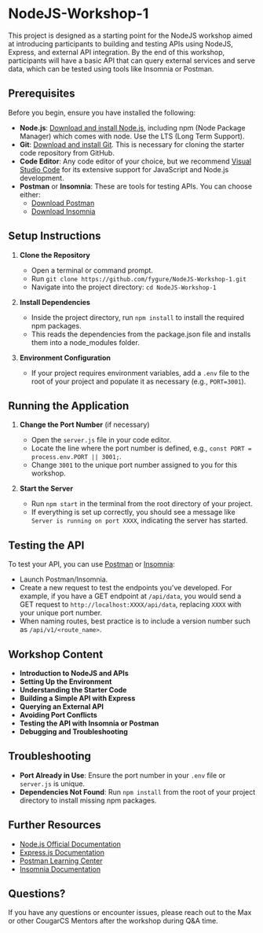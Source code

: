 # NodeJS-Workshop-1
This project is designed as a starting point for the NodeJS workshop aimed at introducing participants to building and testing APIs using NodeJS, Express, and external API integration. By the end of this workshop, participants will have a basic API that can query external services and serve data, which can be tested using tools like Insomnia or Postman.

## Prerequisites
Before you begin, ensure you have installed the following:
- **Node.js**: [Download and install Node.js](https://nodejs.org/en/download/), including npm (Node Package Manager) which comes with node. Use the LTS (Long Term Support).
- **Git**: [Download and install Git](https://git-scm.com/downloads). This is necessary for cloning the starter code repository from GitHub.
- **Code Editor**: Any code editor of your choice, but we recommend [Visual Studio Code](https://code.visualstudio.com/download) for its extensive support for JavaScript and Node.js development.
- **Postman** or **Insomnia**: These are tools for testing APIs. You can choose either:
  - [Download Postman](https://www.postman.com/downloads/)
  - [Download Insomnia](https://insomnia.rest/download)

## Setup Instructions
1. **Clone the Repository**
   - Open a terminal or command prompt.
   - Run `git clone https://github.com/fygure/NodeJS-Workshop-1.git`
   - Navigate into the project directory: `cd NodeJS-Workshop-1`
  
2. **Install Dependencies**
   - Inside the project directory, run `npm install` to install the required npm packages.
   - This reads the dependencies from the package.json file and installs them into a node_modules folder.
  
3. **Environment Configuration**
   - If your project requires environment variables, add a `.env` file to the root of your project and populate it as necessary (e.g., `PORT=3001`).

## Running the Application
1. **Change the Port Number** (if necessary)
   - Open the `server.js` file in your code editor.
   - Locate the line where the port number is defined, e.g., `const PORT = process.env.PORT || 3001;`.
   - Change `3001` to the unique port number assigned to you for this workshop.

2. **Start the Server**
   - Run `npm start` in the terminal from the root directory of your project.
   - If everything is set up correctly, you should see a message like `Server is running on port XXXX`, indicating the server has started.

## Testing the API
To test your API, you can use [Postman](https://www.postman.com/) or [Insomnia](https://insomnia.rest/):
- Launch Postman/Insomnia.
- Create a new request to test the endpoints you've developed. For example, if you have a GET endpoint at `/api/data`, you would send a GET request to `http://localhost:XXXX/api/data`, replacing `XXXX` with your unique port number.
- When naming routes, best practice is to include a version number such as `/api/v1/<route_name>`.

## Workshop Content
- **Introduction to NodeJS and APIs**
- **Setting Up the Environment**
- **Understanding the Starter Code**
- **Building a Simple API with Express**
- **Querying an External API**
- **Avoiding Port Conflicts**
- **Testing the API with Insomnia or Postman**
- **Debugging and Troubleshooting**

## Troubleshooting
- **Port Already in Use**: Ensure the port number in your `.env` file or `server.js` is unique.
- **Dependencies Not Found**: Run `npm install` from the root of your project directory to install missing npm packages.

## Further Resources
- [Node.js Official Documentation](https://nodejs.org/en/docs/)
- [Express.js Documentation](https://expressjs.com/)
- [Postman Learning Center](https://learning.postman.com/)
- [Insomnia Documentation](https://docs.insomnia.rest/)

## Questions?
If you have any questions or encounter issues, please reach out to the Max or other CougarCS Mentors after the workshop during Q&A time.

